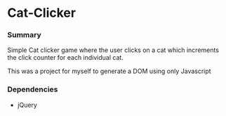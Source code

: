 # Cat-Clicker

### Summary
Simple Cat clicker game where the user clicks on a cat which increments the click counter for each individual cat.

This was a project for myself to generate a DOM using only Javascript

### Dependencies
- jQuery
